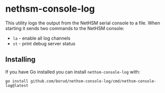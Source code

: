 # nethsm-console-log

This utility logs the output from the NetHSM serial console to a file. When starting it sends two commands to the NetHSM console:

- `la` - enable all log channels
- `st` - print debug server status

## Installing

If you have Go installed you can install `nethsm-console-log` with:

```shell
go install github.com/borud/nethsm-console-log/cmd/nethsm-console-log@latest
```

